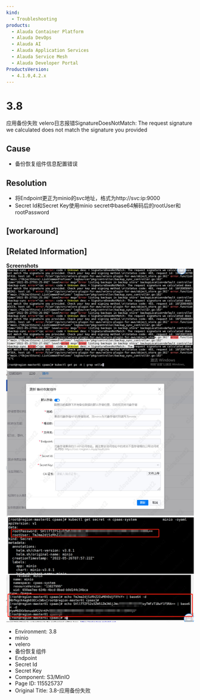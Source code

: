```yaml
---
kind:
  - Troubleshooting
products:
  - Alauda Container Platform
  - Alauda DevOps
  - Alauda AI
  - Alauda Application Services
  - Alauda Service Mesh
  - Alauda Developer Portal
ProductsVersion:
  - 4.1.0,4.2.x
---
```

<!-- A type of document that involves encountering a fault, diagnosing it, performing root cause analysis, and providing solutions. -->

# 3.8

应用备份失败 velero日志报错SignatureDoesNotMatch: The request signature we calculated does not match the signature you provided

## Cause
- 备份恢复组件信息配置错误

## Resolution
- 将Endpoint更正为minio的svc地址，格式为http://svc:ip:9000
- Secret Id和Secret Key使用minio secret中base64解码后的rootUser和rootPassword

## [workaround]

## [Related Information]
**Screenshots**
![](assets/3-8-ying-yong-bei-fen-shi-bai/image2022-5-29_15-9-25.png)
![](assets/3-8-ying-yong-bei-fen-shi-bai/image2022-5-29_15-8-40.png)
![](assets/3-8-ying-yong-bei-fen-shi-bai/image2022-5-29_15-18-20.png)
![](assets/3-8-ying-yong-bei-fen-shi-bai/image2022-5-29_15-19-17.png)
- Environment: 3.8
- minio
- velero
- 备份恢复组件
- Endpoint
- Secret Id
- Secret Key
- Component: S3/MinIO
- Page ID: 115525737
- Original Title: 3.8-应用备份失败
